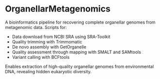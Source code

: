 # OrganellarMetagenomics

A bioinformatics pipeline for recovering complete organellar genomes from metagenomic data. Scripts for:

- Data download from NCBI SRA using SRA-Toolkit
- Quality trimming with Trimmomatic
- De novo assembly with GetOrganelle
- Quality assessment through mapping with SMALT and SAMtools
- Variant calling with BCFtools

Enables extraction of high-quality organellar genomes from environmental DNA, revealing hidden eukaryotic diversity.
